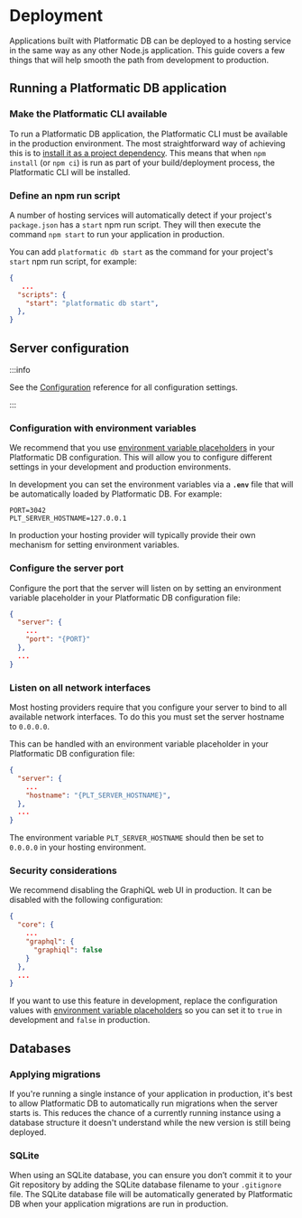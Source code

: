 # Deployment

Applications built with Platformatic DB can be deployed to a hosting service
in the same way as any other Node.js application. This guide covers a few
things that will help smooth the path from development to production.

## Running a Platformatic DB application

### Make the Platformatic CLI available

To run a Platformatic DB application, the Platformatic CLI must be available
in the production environment. The most straightforward way of achieving this
is to [install it as a project dependency](/reference/cli.md#installation-and-usage).
This means that when `npm install` (or `npm ci`) is run as part of your
build/deployment process, the Platformatic CLI will be installed.

### Define an npm run script

A number of hosting services will automatically detect if your project's
`package.json` has a `start` npm run script. They will then execute the command
`npm start` to run your application in production.

You can add `platformatic db start` as the command for your project's `start`
npm run script, for example:

```json
{
   ...
  "scripts": {
    "start": "platformatic db start",
  },
}
```

## Server configuration

:::info

See the [Configuration](/reference/configuration.md) reference for all
configuration settings.

:::

### Configuration with environment variables

We recommend that you use [environment variable placeholders](/reference/configuration.md#environment-variable-placeholders)
in your Platformatic DB configuration. This will allow you to configure
different settings in your development and production environments.

In development you can set the  environment variables via a **`.env`** file
that will be automatically loaded by Platformatic DB. For example:

```
PORT=3042
PLT_SERVER_HOSTNAME=127.0.0.1
```

In production your hosting provider will typically provide their own mechanism
for setting environment variables.

### Configure the server port

Configure the port that the server will listen on by setting an environment
variable placeholder in your Platformatic DB configuration file:

```json title="platformatic.db.json"
{
  "server": {
    ...
    "port": "{PORT}"
  },
  ...
}
```

### Listen on all network interfaces

Most hosting providers require that you configure your server to bind to all
available network interfaces. To do this you must set the server hostname to
`0.0.0.0`.

This can be handled with an environment variable placeholder in your Platformatic
DB configuration file:

```json title="platformatic.db.json"
{
  "server": {
    ...
    "hostname": "{PLT_SERVER_HOSTNAME}",
  },
  ...
}
```

The environment variable `PLT_SERVER_HOSTNAME` should then be set to `0.0.0.0`
in your hosting environment.

### Security considerations

We recommend disabling the GraphiQL web UI in production. It can be disabled
with the following configuration:

```json title="platformatic.db.json"
{
  "core": {
    ...
    "graphql": {
      "graphiql": false
    }
  },
  ...
}
```

If you want to use this feature in development, replace the configuration
values with [environment variable placeholders](/reference/configuration.md#environment-variable-placeholders)
so you can set it to `true` in development and `false` in production.

## Databases

### Applying migrations

If you're running a single instance of your application in production, it's
best to allow Platformatic DB to automatically run migrations when the server
starts is. This reduces the chance of a currently running instance using a
database structure it doesn't understand while the new version is still being
deployed.

### SQLite

When using an SQLite database, you can ensure you don’t commit it to your Git
repository by adding the SQLite database filename to your `.gitignore` file.
The SQLite database file will be automatically generated by Platformatic DB
when your application migrations are run in production.
